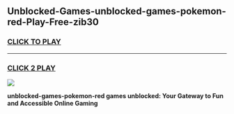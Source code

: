 
## Unblocked-Games-unblocked-games-pokemon-red-Play-Free-zib30
<h3>
<a href="https://premium76.site?title=unblocked-games-pokemon-red&ref=09A">CLICK TO PLAY</a></h3>
<hr>

<h3>
<a href="https://premium76.site?title=unblocked-games-pokemon-red&ref=09A">CLICK 2 PLAY</a>
  
</h3>

<a href="https://premium76.site?title=unblocked-games-pokemon-red&ref=09A"><img src="https://clearcache.store/games.png"></a>


**unblocked-games-pokemon-red games unblocked: Your Gateway to Fun and Accessible Online Gaming**
